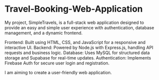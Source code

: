 # Travel-Booking-Web-Application

My project, SimpleTravels, is a full-stack web application designed to provide an easy and simple user experience with authentication, database management, and a dynamic frontend.

Frontend: Built using HTML, CSS, and JavaScript for a responsive and interactive UI. 
Backend: Powered by Node.js with Express.js, handling API requests and business logic. 
Database: Uses MySQL for structured data storage and Supabase for real-time updates. 
Authentication: Implements Firebase Auth for secure user login and registration.

I am aiming to create a user-friendly web application.
